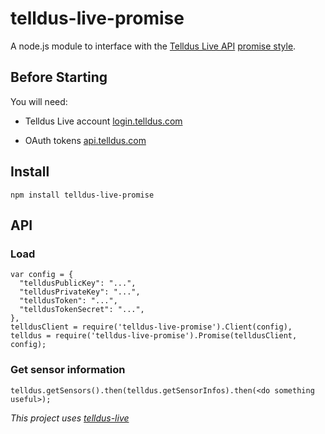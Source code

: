 telldus-live-promise
=================

A node.js module to interface with the [Telldus Live API](http://api.telldus.com) [promise style](https://www.promisejs.org/).

Before Starting
---------------
You will need:

- Telldus Live account [login.telldus.com](https://login.telldus.com)

- OAuth tokens [api.telldus.com](http://api.telldus.com/keys/index)

Install
-------

``npm install telldus-live-promise``

API
---

### Load

```
var config = {
  "telldusPublicKey": "...",
  "telldusPrivateKey": "...",
  "telldusToken": "...",
  "telldusTokenSecret": "...",
},
telldusClient = require('telldus-live-promise').Client(config),
telldus = require('telldus-live-promise').Promise(telldusClient, config);
```

### Get sensor information

```
telldus.getSensors().then(telldus.getSensorInfos).then(<do something useful>);
```

_This project uses [telldus-live](https://github.com/TheThingSystem/node-telldus-live)_
